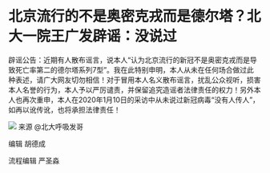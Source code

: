 # 北京流行的不是奥密克戎而是德尔塔？北大一院王广发辟谣：没说过

辟谣公告：近期有人散布谣言，说本人“认为北京流行的新冠不是奥密克戎而是导致死亡率第二的德尔塔系列7型”。我在此特别申明，本人从未在任何场合做过此种表述，请广大网友切勿相信！对于冒用本人名义散布谣言，扰乱公众视听，损害本人名誉的行为，本人予以严厉谴责，并保留追究造谣者法律责任的权力！另外本人也再次重申，本人在2020年1月10日的采访中从未说过新冠病毒“没有人传人”，如再以讹传讹，也将承担法律责任！

![](https://inews.gtimg.com/newsapp_bt/0/15578530715/1000)
来源 @北大呼吸发哥

编辑 胡德成

流程编辑 严圣淼

